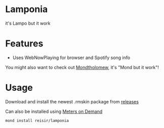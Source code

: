 # Lamponia

it's Lampo but it work

# Features

- Uses WebNowPlaying for browser and Spotify song info

You might also want to check out [Mondtholomew](https://github.com/reisir/mondtholomew), it's "Mond but it work"!

# Usage

Download and install the newest .rmskin package from [releases](https://github.com/reisir/lamponia/releases)

Can also be installed using [Meters on Demand](https://github.com/meters-on-demand/cli)

```sh
mond install reisir/lamponia
```
